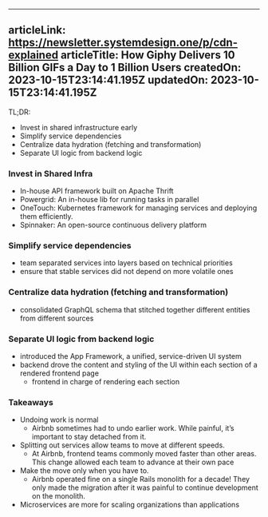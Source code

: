 -----------------------
articleLink: https://newsletter.systemdesign.one/p/cdn-explained
articleTitle: How Giphy Delivers 10 Billion GIFs a Day to 1 Billion Users
createdOn: 2023-10-15T23:14:41.195Z
updatedOn: 2023-10-15T23:14:41.195Z
-----------------------

TL;DR:
- Invest in shared infrastructure early
- Simplify service dependencies
- Centralize data hydration (fetching and transformation)
- Separate UI logic from backend logic

### Invest in Shared Infra
- In-house API framework built on Apache Thrift 
- Powergrid: An in-house lib for running tasks in parallel
- OneTouch: Kubernetes framework for managing services and deploying them efficiently. 
- Spinnaker: An open-source continuous delivery platform


### Simplify service dependencies
- team separated services into layers based on technical priorities
- ensure that stable services did not depend on more volatile ones

### Centralize data hydration (fetching and transformation)
- consolidated GraphQL schema that stitched together different entities from different sources

### Separate UI logic from backend logic
- introduced the App Framework, a unified, service-driven UI system
- backend drove the content and styling of the UI within each section of a rendered frontend page
  - frontend in charge of rendering each section

### Takeaways
- Undoing work is normal
  - Airbnb sometimes had to undo earlier work. While painful, it’s important to stay detached from it.
- Splitting out services allow teams to move at different speeds.
  - At Airbnb, frontend teams commonly moved faster than other areas. This change allowed each team to advance at their own pace
- Make the move only when you have to.
  - Airbnb operated fine on a single Rails monolith for a decade! They only made the migration after it was painful to continue development on the monolith.
- Microservices are more for scaling organizations than applications


